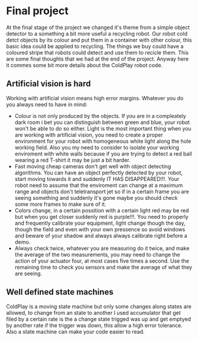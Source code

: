 # Final project 
At the final stage of the project we changed it's theme from a simple object detector to a something a bit more useful a recycling robot.
Our robot cold detct objects by its colour and put them in a container with other colour, this basic idea could be applied to recycling.
The things we buy could have a coloured stripe that robots could detect and use them to recicle them.
This are some final thoughts that we had at the end of the project. Anyway here it commes some bit more details about the ColdPlay robot code.

## Artificial vision is hard
Working with artificial vision means high error margins. Whatever you do you always need to have in mind:
* Colour is not only produced by the objects. If you are in a compleately dark room i bet you can distinguish between green and blue, your robot won't be able to do so either.
Light is the most important thing when you are working with artificial vision, you need to create a proper environment for your robot with homogeneous white light along the hole working field. Also you my need to consider to isolate your working enviroment with white walls because if you are trying 
to detect a red ball wearing a red T-shirt it may be just a bit harder.
* Fast moving cheap cameras don't get well with object detecting algorithms. You can have an object perfectly detected by your robot, start moving towards it and suddenly IT HAS DISAPPEARED!!!. Your robot need to assume that the enviroment can change at a maximum range and objects don't teletransport jet so if in a certain frame you are seeing something and suddenly it's gone maybe you should check some more frames to make sure of it.
* Colors change, in a certain possition with a certain light red may be red but when you get closer suddenly red is purple!!!. You need to properly and frequently calibrate your equipment, light change though the day, though the field and even with your own pressence so avoid windows and beware of your shadow and always always calibrate right before a demo.
* Always check twice, whatever you are measuring do it twice, and make the average of the two measurements, you may need to change the action of your actuator four, at most cases five times a second. Use the remaining time to check you sensors and make the average of what they are seeing.

## Well defined state machines
ColdPlay is a moving state machine but only some changes along states are allowed, to change from an state to another I used accumulator that get filed by a certain rate is the a change state trigged was up and get emptyed by another rate if the trigger was down, this allow a high error tolerance.
Also a state machine can make your code easier to read.
